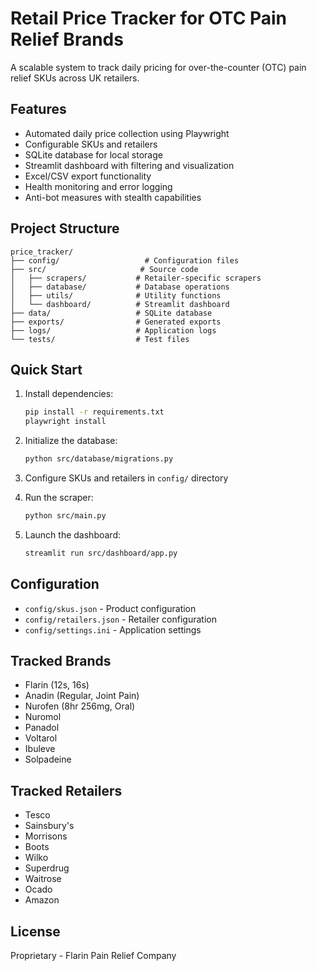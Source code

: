 # Retail Price Tracker for OTC Pain Relief Brands

A scalable system to track daily pricing for over-the-counter (OTC) pain relief SKUs across UK retailers.

## Features

- Automated daily price collection using Playwright
- Configurable SKUs and retailers
- SQLite database for local storage
- Streamlit dashboard with filtering and visualization
- Excel/CSV export functionality
- Health monitoring and error logging
- Anti-bot measures with stealth capabilities

## Project Structure

```
price_tracker/
├── config/                   # Configuration files
├── src/                     # Source code
│   ├── scrapers/           # Retailer-specific scrapers
│   ├── database/           # Database operations
│   ├── utils/              # Utility functions
│   └── dashboard/          # Streamlit dashboard
├── data/                   # SQLite database
├── exports/                # Generated exports
├── logs/                   # Application logs
└── tests/                  # Test files
```

## Quick Start

1. Install dependencies:
   ```bash
   pip install -r requirements.txt
   playwright install
   ```

2. Initialize the database:
   ```bash
   python src/database/migrations.py
   ```

3. Configure SKUs and retailers in `config/` directory

4. Run the scraper:
   ```bash
   python src/main.py
   ```

5. Launch the dashboard:
   ```bash
   streamlit run src/dashboard/app.py
   ```

## Configuration

- `config/skus.json` - Product configuration
- `config/retailers.json` - Retailer configuration
- `config/settings.ini` - Application settings

## Tracked Brands

- Flarin (12s, 16s)
- Anadin (Regular, Joint Pain)
- Nurofen (8hr 256mg, Oral)
- Nuromol
- Panadol
- Voltarol
- Ibuleve
- Solpadeine

## Tracked Retailers

- Tesco
- Sainsbury's
- Morrisons
- Boots
- Wilko
- Superdrug
- Waitrose
- Ocado
- Amazon

## License

Proprietary - Flarin Pain Relief Company